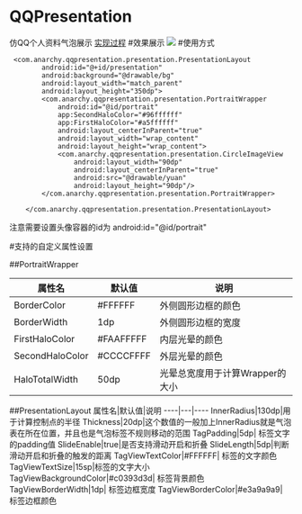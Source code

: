 # QQPresentation
仿QQ个人资料气泡展示 [实现过程](http://www.jianshu.com/p/9eb4c36477f2)
#效果展示
![](https://github.com/AlphaBoom/QQPresentation/raw/master/QQPresentation.gif)
#使用方式

```
 <com.anarchy.qqpresentation.presentation.PresentationLayout
        android:id="@+id/presentation"
        android:background="@drawable/bg"
        android:layout_width="match_parent"
        android:layout_height="350dp">
        <com.anarchy.qqpresentation.presentation.PortraitWrapper
            android:id="@id/portrait"
            app:SecondHaloColor="#96ffffff"
            app:FirstHaloColor="#a5ffffff"
            android:layout_centerInParent="true"
            android:layout_width="wrap_content"
            android:layout_height="wrap_content">
            <com.anarchy.qqpresentation.presentation.CircleImageView
                android:layout_width="90dp"
                android:layout_centerInParent="true"
                android:src="@drawable/yuan"
                android:layout_height="90dp"/>
        </com.anarchy.qqpresentation.presentation.PortraitWrapper>

    </com.anarchy.qqpresentation.presentation.PresentationLayout>
```
注意需要设置头像容器的id为 android:id="@id/portrait"

#支持的自定义属性设置

##PortraitWrapper

属性名|默认值|说明
---|---|----
BorderColor|#FFFFFF|外侧圆形边框的颜色
BorderWidth|1dp|外侧圆形边框的宽度
FirstHaloColor|#FAAFFFFF|内层光晕的颜色
SecondHaloColor|#CCCCFFFF|外层光晕的颜色
HaloTotalWidth|50dp|光晕总宽度用于计算Wrapper的大小

##PresentationLayout
属性名|默认值|说明
----|---|----
InnerRadius|130dp|用于计算控制点的半径
Thickness|20dp|这个数值的一般加上InnerRadius就是气泡表在所在位置，并且也是气泡标签不规则移动的范围
TagPadding|5dp| 标签文字的padding值
SlideEnable|true|是否支持滑动开启和折叠
SlideLength|5dp|判断滑动开启和折叠的触发的距离
TagViewTextColor|#FFFFFF| 标签的文字颜色
TagViewTextSize|15sp|标签的文字大小
TagViewBackgroundColor|#c0393d3d| 标签背景颜色
TagViewBorderWidth|1dp| 标签边框宽度
TagViewBorderColor|#e3a9a9a9| 标签边框颜色
